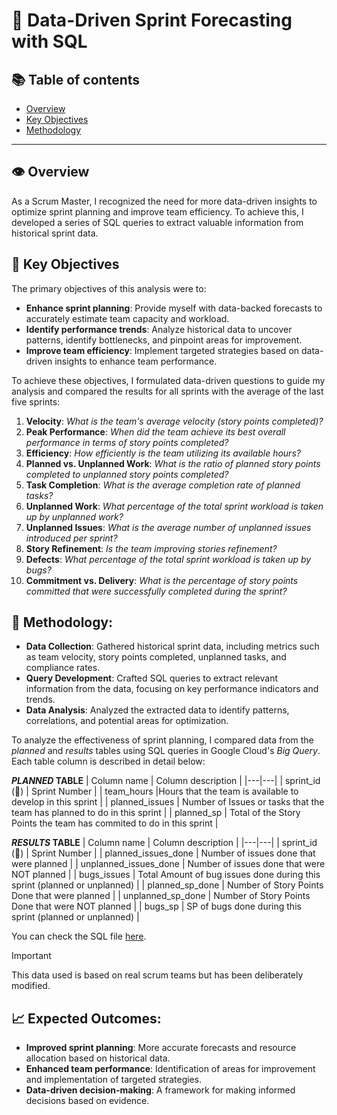# :mag_right: Data-Driven Sprint Forecasting with SQL

## 📚 Table of contents

- [Overview](#overview)
- [Key Objectives](#key-objectives)
- [Methodology](#methodology)

***

## :eye: Overview

As a Scrum Master, I recognized the need for more data-driven insights to optimize sprint planning and improve team efficiency. To achieve this, I developed a series of SQL queries to extract valuable information from historical sprint data.

## 🎯 Key Objectives

The primary objectives of this analysis were to:

- **Enhance sprint planning**: Provide myself with data-backed forecasts to accurately estimate team capacity and workload.
- **Identify performance trends**: Analyze historical data to uncover patterns, identify bottlenecks, and pinpoint areas for improvement.
- **Improve team efficiency**: Implement targeted strategies based on data-driven insights to enhance team performance.

To achieve these objectives, I formulated data-driven questions to guide my analysis and compared the results for all sprints with the average of the last five sprints:

1. **Velocity**: _What is the team's average velocity (story points completed)?_
2. **Peak Performance**: _When did the team achieve its best overall performance in terms of story points completed?_ 
3. **Efficiency**: _How efficiently is the team utilizing its available hours?_
4. **Planned vs. Unplanned Work**: _What is the ratio of planned story points completed to unplanned story points completed?_ 
5. **Task Completion**: _What is the average completion rate of planned tasks?_
6. **Unplanned Work**: _What percentage of the total sprint workload is taken up by unplanned work?_
7. **Unplanned Issues**: _What is the average number of unplanned issues introduced per sprint?_ 
8. **Story Refinement**: _Is the team improving stories refinement?_
9. **Defects**: _What percentage of the total sprint workload is taken up by bugs?_
10. **Commitment vs. Delivery**: _What is the percentage of story points committed that were successfully completed during the sprint?_ 


## 📖 Methodology:

- **Data Collection**: Gathered historical sprint data, including metrics such as team velocity, story points completed, unplanned tasks, and compliance rates.
- **Query Development**: Crafted SQL queries to extract relevant information from the data, focusing on key performance indicators and trends.
- **Data Analysis**: Analyzed the extracted data to identify patterns, correlations, and potential areas for optimization.

To analyze the effectiveness of sprint planning, I compared data from the _planned_ and _results_ tables using SQL queries in Google Cloud's _Big Query_. Each table column is described in detail below:

**_PLANNED_ TABLE**
| Column name | Column description |
|---|---|
| sprint_id (🔑) | Sprint Number | 
| team_hours |Hours that the team is available to develop in this sprint |
| planned_issues | Number of Issues or tasks that the team has planned to do in this sprint |
| planned_sp | Total of the Story Points the team has commited to do in this sprint |


**_RESULTS_ TABLE**
| Column name | Column description |
|---|---|
| sprint_id (🔑) | Sprint Number | 
| planned_issues_done | Number of issues done that were planned |
| unplanned_issues_done | Number of issues done that were NOT planned |
| bugs_issues | Total Amount of bug issues done during this sprint (planned or unplanned) |
| planned_sp_done	| Number of Story Points Done that were planned |
| unplanned_sp_done | Number of Story Points Done that were NOT planned |
| bugs_sp | SP of bugs done during this sprint (planned or unplanned) |

You can check the SQL file [here](https://github.com/XaviVelasco/).

> [!IMPORTANT]
> This data used is based on real scrum teams but has been deliberately modified.

## 📈 Expected Outcomes:

- **Improved sprint planning**: More accurate forecasts and resource allocation based on historical data.
- **Enhanced team performance**: Identification of areas for improvement and implementation of targeted strategies.
- **Data-driven decision-making**: A framework for making informed decisions based on evidence.

